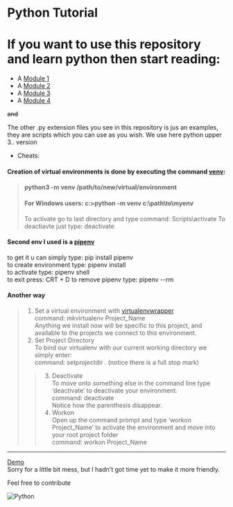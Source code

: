 # Python Tutorial



# If you want to use this repository and learn python then start reading: 

* A [Module 1](module1.txt)
* A [Module 2](module2.txt)
* A [Module 3](module3.txt)
* A [Module 4](module4.txt)


~~and~~

The other .py extension files you see in this repository is jus an examples, they are scripts which you can use as you wish.
We use here python upper  3.*.* version

* Cheats:
 #### Creation of virtual environments is done by executing the command [venv](https://docs.python.org/3/library/venv.html):
> #### python3 -m venv /path/to/new/virtual/environment
> #### For Windows users: c:\>python -m venv c:\path\to\myenv
> To activate go to last directory and type command: Scripts\activate 
> To deactiavte just type: deactivate

#### Second env I used is a <a href="https://pypi.org/project/pipenv/">pipenv</a>
 to get it u can simply type: pip install pipenv <br>
 to create environment type: pipenv install <br>
 to activate type: pipenv shell <br>
 to exit press: CRT + D
 to remove pipenv type: pipenv --rm
<br>

#### Another way
> 1. Set a virtual environment with <a href="https://pypi.org/project/virtualenvwrapper-win/">virtualenvwrapper</a>
<br>command: mkvirtualenv Project_Name
<br>Anything we install now will be specific to this project, and available to the projects we connect to this environment.
> 2. Set Project Directory
  <br>To bind our virtualenv with our current working directory we simply enter:
  <br>command: setprojectdir .  (notice there is a full stop mark)
>> 3. Deactivate
  <br>To move onto something else in the command line type ‘deactivate’ to deactivate your environment.
  <br>command: deactivate
  <br>Notice how the parenthesis disappear.
>> 4. Workon 
  <br>Open up the command prompt and type ‘workon Project_Name’ to activate the environment and move into your root project folder
  <br>command: workon Project_Name <br>
  <hr>
<a href="https://wikicrafter.github.io/Python_Tutorial/">Demo</a>
<br>
Sorry for a little bit mess, but I hadn't got time yet to make it more friendly.

Feel free to contribute 


![Python](python-socket.png)
